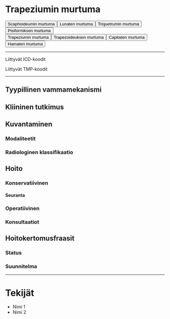 # Trapeziumin murtuma

<button id="carpals_Scaphoid">Scaphoideumin murtuma</button><button id="carpals_Lunate">Lunaten murtuma</button><button id="carpals_Triquetrum">Triquetrumin murtuma</button><button id="carpals_Pisiform">Pisiformiksen murtuma</button> <br>
<button id="carpals_Trapezium">Trapeziumin murtuma</button><button id="carpals_Trapezoid">Trapezoideuksen murtuma</button><button id="carpals_Capitate">Capitaten murtuma</button><button id="carpals_Hamate">Hamaten murtuma</button>

---

Liittyvät ICD-koodit
>
	
Liittyvät TMP-koodit
>

---

## Tyypillinen vammamekanismi

## Kliininen tutkimus

## Kuvantaminen
### Modaliteetit
### Radiologinen klassifikaatio

## Hoito
### Konservatiivinen
#### Seuranta
### Operatiivinen
### Konsultaatiot

## Hoitokertomusfraasit
### Status
### Suunnitelma

---
# Tekijät
- Nimi 1
- Nimi 2